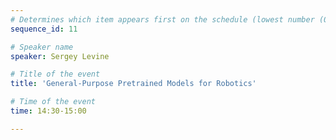 ```yaml
---
# Determines which item appears first on the schedule (lowest number (0) appears first)
sequence_id: 11

# Speaker name
speaker: Sergey Levine

# Title of the event
title: 'General-Purpose Pretrained Models for Robotics'

# Time of the event
time: 14:30-15:00

---
```

